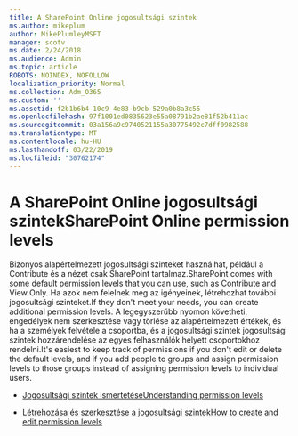 ```yaml
---
title: A SharePoint Online jogosultsági szintek
ms.author: mikeplum
author: MikePlumleyMSFT
manager: scotv
ms.date: 2/24/2018
ms.audience: Admin
ms.topic: article
ROBOTS: NOINDEX, NOFOLLOW
localization_priority: Normal
ms.collection: Adm_O365
ms.custom: ''
ms.assetid: f2b1b6b4-10c9-4e83-b9cb-529a0b8a3c55
ms.openlocfilehash: 97f1001ed0835623e55a08791b2ae81f52b411ac
ms.sourcegitcommit: 03a156a9c9740521155a30775492c7dff0982588
ms.translationtype: MT
ms.contentlocale: hu-HU
ms.lasthandoff: 03/22/2019
ms.locfileid: "30762174"
---
```

# <a name="sharepoint-online-permission-levels"></a><span data-ttu-id="71d36-102">A SharePoint Online jogosultsági szintek</span><span class="sxs-lookup"><span data-stu-id="71d36-102">SharePoint Online permission levels</span></span>

<span data-ttu-id="71d36-103">Bizonyos alapértelmezett jogosultsági szinteket használhat, például a Contribute és a nézet csak SharePoint tartalmaz.</span><span class="sxs-lookup"><span data-stu-id="71d36-103">SharePoint comes with some default permission levels that you can use, such as Contribute and View Only.</span></span> <span data-ttu-id="71d36-104">Ha azok nem felelnek meg az igényeinek, létrehozhat további jogosultsági szinteket.</span><span class="sxs-lookup"><span data-stu-id="71d36-104">If they don't meet your needs, you can create additional permission levels.</span></span> <span data-ttu-id="71d36-105">A legegyszerűbb nyomon követheti, engedélyek nem szerkesztése vagy törlése az alapértelmezett értékek, és ha a személyek felvétele a csoportba, és a jogosultsági szintek jogosultsági szintek hozzárendelése az egyes felhasználók helyett csoportokhoz rendelni.</span><span class="sxs-lookup"><span data-stu-id="71d36-105">It's easiest to keep track of permissions if you don't edit or delete the default levels, and if you add people to groups and assign permission levels to those groups instead of assigning permission levels to individual users.</span></span>
  
- [<span data-ttu-id="71d36-106">Jogosultsági szintek ismertetése</span><span class="sxs-lookup"><span data-stu-id="71d36-106">Understanding permission levels</span></span>](https://go.microsoft.com/fwlink/?linkid=867071)
    
- [<span data-ttu-id="71d36-107">Létrehozása és szerkesztése a jogosultsági szintek</span><span class="sxs-lookup"><span data-stu-id="71d36-107">How to create and edit permission levels</span></span>](https://go.microsoft.com/fwlink/?linkid=867072)
    

